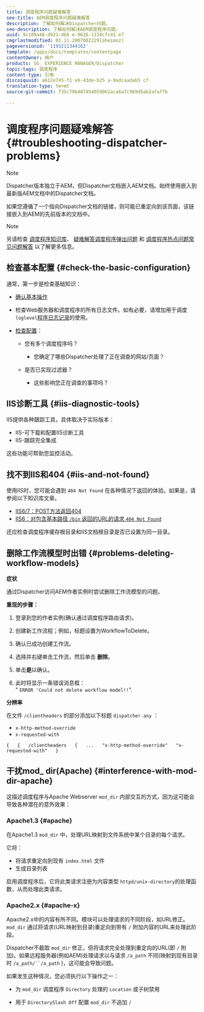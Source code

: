 ```yaml
---
title: 调度程序问题疑难解答
seo-title: AEM调度程序问题疑难解答
description: 了解如何解决Dispatcher问题。
seo-description: 了解如何解决AEM调度程序问题。
uuid: 9c109a48-d921-4b6 e-9626-1158cfc41 e7
cmgrlastmodified: 01.11.2007082229[aheimoz]
pageversionid: '1193211344162'
template: /apps/docs/templates/contentpage
contentOwner: 用户
products: SG_ EXPERIENCE MANAGER/Dispatcher
topic-tags: 调度程序
content-type: 引用
discoiquuid: a612e745-f1 e6-43de-b25 a-9adcaadab5 cf
translation-type: tm+mt
source-git-commit: f35c79b487454059062aca6a7c989d5ab2afaf7b

---
```



# 调度程序问题疑难解答 {#troubleshooting-dispatcher-problems}

>[!NOTE]
>
>Dispatcher版本独立于AEM，但Dispatcher文档嵌入AEM文档。始终使用嵌入到最新版AEM文档中的Dispatcher文档。
>
>如果您遵循了一个指向Dispatcher文档的链接，则可能已重定向到该页面，该链接嵌入到AEM的先前版本的文档中。

>[!NOTE]
>
>另请检查 [调度程序知识库](https://helpx.adobe.com/cq/kb/index/dispatcher.html)、 [疑难解答调度程序弹出问题](https://helpx.adobe.com/adobe-cq/kb/troubleshooting-dispatcher-flushing-issues.html) 和 [调度程序热点问题常见问题解答](dispatcher-faq.md) 以了解更多信息。

## 检查基本配置 {#check-the-basic-configuration}

通常，第一步是检查基础知识：

* [确认基本操作](#ConfirmBasicOperation)
* 检查Web服务器和调度程序的所有日志文件。如有必要，请增加用于调度 `loglevel`[程序日志记录](#Logging)的使用。

* [检查配置](#ConfiguringtheDispatcher)：

   * 您有多个调度程序吗？

      * 您确定了哪些Dispatcher处理了正在调查的网站/页面？
   * 是否已实现过滤器？

      * 这些影响您正在调查的事项吗？


## IIS诊断工具 {#iis-diagnostic-tools}

IIS提供各种跟踪工具，具体取决于实际版本：

* IIS-可下载和配置IIS诊断工具
* IIS-跟踪完全集成

这些功能可帮助您监控活动。

## 找不到IIS和404 {#iis-and-not-found}

使用IIS时，您可能会遇到 `404 Not Found` 在各种情况下返回的体验。如果是，请参阅以下知识库文章。

* [IIS6/7：POST方法返回404](https://helpx.adobe.com/dispatcher/kb/IIS6IsapiFilters.html)
* [IIS6：对包含基本路径 `/bin` 返回的URL的请求 `404 Not Found`](https://helpx.adobe.com/dispatcher/kb/RequestsToBinDirectoryFailInIIS6.html)

还应检查调度程序缓存根目录和IIS文档根目录是否已设置为同一目录。

## 删除工作流模型时出错 {#problems-deleting-workflow-models}

**症状**

通过Dispatcher访问AEM作者实例时尝试删除工作流模型的问题。

**重现的步骤：**

1. 登录到您的作者实例(确认通过调度程序路由请求)。
1. 创建新工作流程；例如，标题设置为WorkflowToDelete。
1. 确认已成功创建工作流。
1. 选择并右键单击工作流，然后单击 **删除**。

1. 单击**是**以确认。
1. 此时将显示一条错误消息框：\
   &quot; `ERROR 'Could not delete workflow model!!`&quot;.

**分辨率**

在文件 `/clientheaders` 的部分添加以下标题 `dispatcher.any` ：

* `x-http-method-override`
* `x-requested-with`

`{  
{  
/clientheaders  
{  
...  
"x-http-method-override"  
"x-requested-with"  
}`

## 干扰mod_ dir(Apache) {#interference-with-mod-dir-apache}

这描述调度程序与Apache Webserver `mod_dir` 内部交互的方式，因为这可能会导致各种潜在的意外效果：

### Apache1.3 {#apache}

在Apache1.3 `mod_dir` 中，处理URL映射到文件系统中某个目录的每个请求。

它将：

* 将请求重定向到现有 `index.html` 文件
* 生成目录列表

启用调度程序后，它将此类请求注册为内容类型 `httpd/unix-directory`的处理函数，从而处理此类请求。

### Apache2.x {#apache-x}

Apache2.x中的内容有所不同。模块可以处理请求的不同阶段，如URL修正。`mod_dir` 通过将请求(URL映射到目录)重定向到带有 `/` 附加内容的URL来处理此阶段。

Dispatcher不截取 `mod_dir` 修正，但将请求完全处理到重定向的URL(即 `/` 附加)。如果远程服务器(例如AEM)处理请求以与请求 `/a_path` 不同(映射到现有目录时 `/a_path/``/a_path` )，这可能会导致问题。

如果发生这种情况，您必须执行以下操作之一：

* 为 `mod_dir` 调度程序 `Directory` 处理的 `Location` 或子树禁用

* 用于 `DirectorySlash Off` 配置 `mod_dir` 不追加 `/`
